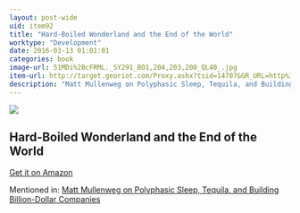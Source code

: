 ```yaml
---
layout: post-wide
uid: item92
title: "Hard-Boiled Wonderland and the End of the World"
worktype: "Development"
date: 2016-03-13 01:01:01
categories: book
image-url: 51MDi%2BcFRML._SY291_BO1,204,203,200_QL40_.jpg
item-url: http://target.georiot.com/Proxy.ashx?tsid=14707&GR_URL=http%3A%2F%2Fwww.amazon.com%2FHard-Boiled-Wonderland-End-World-International%2Fdp%2F0679743464%2F
description: "Matt Mullenweg on Polyphasic Sleep, Tequila, and Building Billion-Dollar Companies"
---
```

<a href="http://target.georiot.com/Proxy.ashx?tsid=14707&GR_URL=http%3A%2F%2Fwww.amazon.com%2FHard-Boiled-Wonderland-End-World-International%2Fdp%2F0679743464%2F" target="blank"><img src="../../../../img/thumbs/51MDi%2BcFRML._SY291_BO1,204,203,200_QL40_.jpg" class="prod-img"></a>
<h2>Hard-Boiled Wonderland and the End of the World</h2>
<p><a href="http://target.georiot.com/Proxy.ashx?tsid=14707&GR_URL=http%3A%2F%2Fwww.amazon.com%2FHard-Boiled-Wonderland-End-World-International%2Fdp%2F0679743464%2F" target="blank">Get it on Amazon</a><p>
<p>Mentioned in: <a href="http://fourhourworkweek.com/2015/02/09/matt-mullenweg/comment-page-3/" target="blank">Matt Mullenweg on Polyphasic Sleep, Tequila, and Building Billion-Dollar Companies</a></p>
